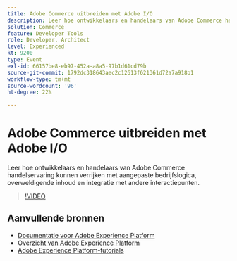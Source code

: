 ```yaml
---
title: Adobe Commerce uitbreiden met Adobe I/O
description: Leer hoe ontwikkelaars en handelaars van Adobe Commerce handelservaring kunnen verrijken met aangepaste bedrijfslogica, overweldigende inhoud en integratie met andere interactiepunten.
solution: Commerce
feature: Developer Tools
role: Developer, Architect
level: Experienced
kt: 9200
type: Event
exl-id: 66157be8-eb97-452a-a8a5-97b1d61cd79b
source-git-commit: 1792dc318643aec2c12613f621361d72a7a918b1
workflow-type: tm+mt
source-wordcount: '96'
ht-degree: 22%

---
```


# Adobe Commerce uitbreiden met Adobe I/O

Leer hoe ontwikkelaars en handelaars van Adobe Commerce handelservaring kunnen verrijken met aangepaste bedrijfslogica, overweldigende inhoud en integratie met andere interactiepunten.

>[!VIDEO](https://video.tv.adobe.com/v/337727/?quality=12&learn=on&hidetitle=true)

## Aanvullende bronnen

- [Documentatie voor Adobe Experience Platform](https://experienceleague.adobe.com/docs/experience-platform.html)
- [Overzicht van Adobe Experience Platform](https://experienceleague.adobe.com/docs/experience-platform/landing/home.html)
- [Adobe Experience Platform-tutorials](https://experienceleague.adobe.com/docs/platform-learn/tutorials/overview.html?lang=nl)
